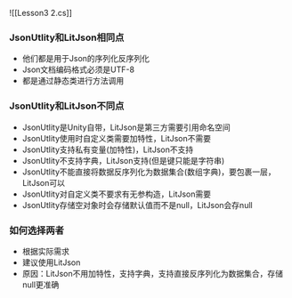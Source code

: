 ![[Lesson3 2.cs]]

### JsonUtlity和LitJson相同点
- 他们都是用于Json的序列化反序列化
- Json文档编码格式必须是UTF-8
- 都是通过静态类进行方法调用

### JsonUtlity和LitJson不同点
- JsonUtlity是Unity自带，LitJson是第三方需要引用命名空间
- JsonUtlity使用时自定义类需要加特性，LitJson不需要
- JsonUtlity支持私有变量(加特性)，LitJson不支持
- JsonUtlity不支持字典，LitJson支持(但是键只能是字符串)
- JsonUtlity不能直接将数据反序列化为数据集合(数组字典)，要包裹一层，LitJson可以
- JsonUtlity对自定义类不要求有无参构造，LitJson需要
- JsonUtlity存储空对象时会存储默认值而不是null，LitJson会存null

### 如何选择两者
- 根据实际需求
- 建议使用LitJson
- 原因：LitJson不用加特性，支持字典，支持直接反序列化为数据集合，存储null更准确

